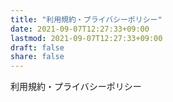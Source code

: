 ```yaml
---
title: "利用規約・プライバシーポリシー"
date: 2021-09-07T12:27:33+09:00
lastmod: 2021-09-07T12:27:33+09:00
draft: false
share: false
---
```


利用規約・プライバシーポリシー
